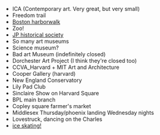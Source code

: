 - ICA (Contemporary art. Very great, but very small)
 - Freedom trail
 - [Boston harborwalk](https://www.bostonharborwalk.org/)
 - Zoo!
 - [JP historical society](https://www.jphs.org/about)
 - So many art museums
 - Science museum?
 - Bad art Museum (indefinitely closed)
 - Dorchester Art Project (I think they're closed too)
 - CCVA_Harvard + MIT Art and Architecture
 - Cooper Gallery (harvard)
 - New England Conservatory
 - Lily Pad Club
 - Sinclaire Show on Harvard Square
 - BPL main branch
 - Copley square farmer's market
 - Middlesex Thursday/phoenix landing Wednesday nights
 - Lovestruck, dancing on the Charles
 - [ice skating!](https://www.mass.gov/ice-skating)
